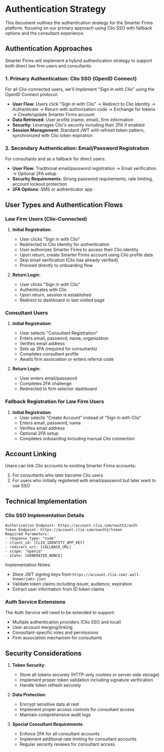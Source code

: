 # Authentication Strategy

This document outlines the authentication strategy for the Smarter Firms platform, focusing on our primary approach using Clio SSO with fallback options and the consultant experience.

## Authentication Approaches

Smarter Firms will implement a hybrid authentication strategy to support both direct law firm users and consultants:

### 1. Primary Authentication: Clio SSO (OpenID Connect)

For all Clio-connected users, we'll implement "Sign in with Clio" using the OpenID Connect protocol:

- **User Flow**: Users click "Sign in with Clio" → Redirect to Clio Identity → Authenticate → Return with authorization code → Exchange for tokens → Create/update Smarter Firms account
- **Data Retrieved**: User profile (name, email), firm information
- **Security**: Leverages Clio's security including their 2FA if enabled
- **Session Management**: Standard JWT with refresh token pattern, synchronized with Clio token expiration

### 2. Secondary Authentication: Email/Password Registration

For consultants and as a fallback for direct users:

- **User Flow**: Traditional email/password registration → Email verification → Optional 2FA setup
- **Security Requirements**: Strong password requirements, rate limiting, account lockout protection
- **2FA Options**: SMS or authenticator app

## User Types and Authentication Flows

### Law Firm Users (Clio-Connected)

1. **Initial Registration**:
   - User clicks "Sign in with Clio"
   - Redirected to Clio Identity for authentication
   - User authorizes Smarter Firms to access their Clio identity
   - Upon return, create Smarter Firms account using Clio profile data
   - Skip email verification (Clio has already verified)
   - Proceed directly to onboarding flow

2. **Return Login**:
   - User clicks "Sign in with Clio"
   - Authenticates with Clio
   - Upon return, session is established
   - Redirect to dashboard or last visited page

### Consultant Users

1. **Initial Registration**:
   - User selects "Consultant Registration" 
   - Enters email, password, name, organization
   - Verifies email address
   - Sets up 2FA (required for consultants)
   - Completes consultant profile
   - Awaits firm association or enters referral code

2. **Return Login**:
   - User enters email/password
   - Completes 2FA challenge
   - Redirected to firm selector dashboard

### Fallback Registration for Law Firm Users

1. **Initial Registration**:
   - User selects "Create Account" instead of "Sign in with Clio"
   - Enters email, password, name
   - Verifies email address
   - Optional 2FA setup
   - Completes onboarding including manual Clio connection

## Account Linking

Users can link Clio accounts to existing Smarter Firms accounts:

1. For consultants who later become Clio users
2. For users who initially registered with email/password but later want to use SSO

## Technical Implementation

### Clio SSO Implementation Details

```
Authorization Endpoint: https://account.clio.com/oauth2/auth
Token Endpoint: https://account.clio.com/oauth2/token
Required Parameters:
- response_type: "code"
- client_id: [CLIO_IDENTITY_APP_KEY]
- redirect_uri: [CALLBACK_URL]
- scope: "openid"
- state: [GENERATED_NONCE]
```

Implementation Notes:
- Store JWT signing keys from `https://account.clio.com/.well-known/jwks.json`
- Validate token claims including issuer, audience, expiration
- Extract user information from ID token claims

### Auth Service Extensions

The Auth Service will need to be extended to support:
- Multiple authentication providers (Clio SSO and local)
- User account merging/linking
- Consultant-specific roles and permissions
- Firm association mechanism for consultants

## Security Considerations

1. **Token Security**:
   - Store all tokens securely (HTTP-only cookies or server-side storage)
   - Implement proper token validation including signature verification
   - Handle token refresh securely

2. **Data Protection**:
   - Encrypt sensitive data at rest
   - Implement proper access controls for consultant access
   - Maintain comprehensive audit logs

3. **Special Consultant Requirements**:
   - Enforce 2FA for all consultant accounts
   - Implement additional rate limiting for consultant accounts
   - Regular security reviews for consultant access 